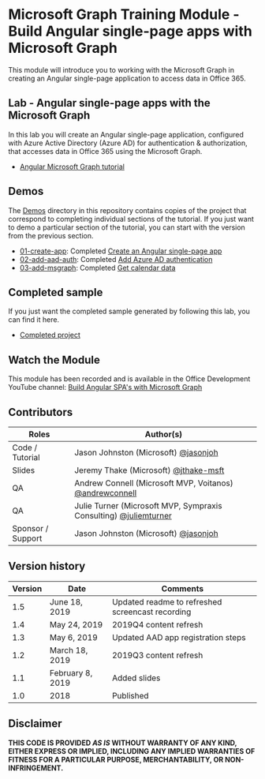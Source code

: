# Microsoft Graph Training Module - Build Angular single-page apps with Microsoft Graph

This module will introduce you to working with the Microsoft Graph in creating an Angular single-page application to access data in Office 365.

## Lab - Angular single-page apps with the Microsoft Graph

In this lab you will create an Angular single-page application, configured with Azure Active Directory (Azure AD) for authentication & authorization, that accesses data in Office 365 using the Microsoft Graph.

- [Angular Microsoft Graph tutorial](https://docs.microsoft.com/graph/tutorials/angular)

## Demos

The [Demos](demos) directory in this repository contains copies of the project that correspond to completing individual sections of the tutorial. If you just want to demo a particular section of the tutorial, you can start with the version from the previous section.

- [01-create-app](demos/01-create-app): Completed [Create an Angular single-page app](https://docs.microsoft.com/graph/tutorials/angular?tutorial-step=1)
- [02-add-aad-auth](demos/02-add-aad-auth): Completed [Add Azure AD authentication](https://docs.microsoft.com/graph/tutorials/angular?tutorial-step=3)
- [03-add-msgraph](demos/03-add-msgraph): Completed [Get calendar data](https://docs.microsoft.com/graph/tutorials/angular?tutorial-step=4)

## Completed sample

If you just want the completed sample generated by following this lab, you can find it here.

- [Completed project](demos/03-add-msgraph)

## Watch the Module

This module has been recorded and is available in the Office Development YouTube channel: [Build Angular SPA's with Microsoft Graph](https://youtu.be/KUPRTTOUzz8)

## Contributors

|       Roles       |                                           Author(s)                                           |
| ----------------- | --------------------------------------------------------------------------------------------- |
| Code / Tutorial   | Jason Johnston (Microsoft) [@jasonjoh](//github.com/jasonjoh)                                 |
| Slides            | Jeremy Thake (Microsoft) [@jthake-msft](//github.com/jthake-msft)                             |
| QA                | Andrew Connell (Microsoft MVP, Voitanos) [@andrewconnell](//github.com/andrewconnell)         |
| QA                | Julie Turner (Microsoft MVP, Sympraxis Consulting) [@juliemturner](//github.com/juliemturner) |
| Sponsor / Support | Jason Johnston (Microsoft) [@jasonjoh](//github.com/jasonjoh)                                 |

## Version history

| Version |       Date       |                     Comments                     |
| ------- | ---------------- | ------------------------------------------------ |
| 1.5     | June 18, 2019    | Updated readme to refreshed screencast recording |
| 1.4     | May 24, 2019     | 2019Q4 content refresh                           |
| 1.3     | May 6, 2019      | Updated AAD app registration steps               |
| 1.2     | March 18, 2019   | 2019Q3 content refresh                           |
| 1.1     | February 8, 2019 | Added slides                                     |
| 1.0     | 2018             | Published                                        |

## Disclaimer

**THIS CODE IS PROVIDED *AS IS* WITHOUT WARRANTY OF ANY KIND, EITHER EXPRESS OR IMPLIED, INCLUDING ANY IMPLIED WARRANTIES OF FITNESS FOR A PARTICULAR PURPOSE, MERCHANTABILITY, OR NON-INFRINGEMENT.**